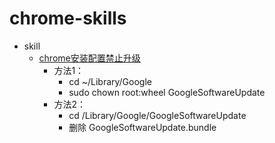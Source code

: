 # chrome-skills

- skill
  - [chrome安装配置禁止升级](https://chenyufeng.blog.csdn.net/article/details/78568919?spm=1001.2101.3001.6661.1&utm_medium=distribute.pc_relevant_t0.none-task-blog-2%7Edefault%7ECTRLIST%7ERate-1-78568919-blog-124563235.pc_relevant_3mothn_strategy_recovery&depth_1-utm_source=distribute.pc_relevant_t0.none-task-blog-2%7Edefault%7ECTRLIST%7ERate-1-78568919-blog-124563235.pc_relevant_3mothn_strategy_recovery&utm_relevant_index=1)
    - 方法1：
      - cd ~/Library/Google
      - sudo chown root:wheel GoogleSoftwareUpdate
    - 方法2：
      - cd /Library/Google/GoogleSoftwareUpdate
      - 删除 GoogleSoftwareUpdate.bundle